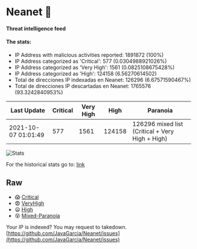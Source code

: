 # Neanet :hocho:
#### Threat intelligence feed
#### The stats:

- IP Address with malicious activities reported: 1891872 (100%)
- IP Address categorized as 'Critical':  577 (0.0304988921026%)
- IP Address categorized as 'Very High':  1561 (0.0825108675428%)
- IP Address categorized as 'High':  124158 (6.56270614502)
- Total de direcciones IP indexadas en Neanet:  126296 (6.67571590467%)
- Total de direcciones IP descartadas en Neanet:  1765576 (93.3242840953%)

| Last Update | Critical | Very High | High | Paranoia |
| --- | --- | --- | --- | --- |
| 2021-10-07 01:01:49 | 577 | 1561 | 124158 | 126296 mixed list (Critical + Very High + High)|

![Stats](https://docs.google.com/spreadsheets/d/e/2PACX-1vSnaNMIXVabIpDJjufMlzH7poXnshF3mgd8Is1g9ytUEzVsP5my4Trn8f-xkoLLQ38xpL3HtmUexLo6/pubchart?oid=501124687&format=image)

For the historical stats go to: [link](/stats.csv)
## Raw
- :scream: [Critical](https://raw.githubusercontent.com/JavaGarcia/Neanet/master/blacklists/neanet_critical.txt)
- :fearful: [VeryHigh](https://raw.githubusercontent.com/JavaGarcia/Neanet/master/blacklists/neanet_veryHigh.txtt)
- :frowning: [High](https://raw.githubusercontent.com/JavaGarcia/Neanet/master/blacklists/neanet_high.txt)
- :dizzy_face: [Mixed-Paranoia](https://raw.githubusercontent.com/JavaGarcia/Neanet/master/blacklists/neanet_all.txt)


Your IP is indexed? You may request to takedown. [https://github.com/JavaGarcia/Neanet/issues](https://github.com/JavaGarcia/Neanet/issues)

































































































































































































































































































































































































































































































































































































































































































































































































































































































































































































































































































































































































































































































































































































































































































































































































































































































































































































































































































































































































































































































































































































































































































































































































































































































































































































































































































































































































































































































































































































































































































































































































































































































































































































































































































































































































































































































































































































































































































































































































































































































































































































































































































































































































































































































































































































































































































































































































































































































































































































































































































































































































































































































































































































































































































































































































































































































































































































































































































































































































































































































































































































































































































































































































































































































































































































































































































































































































































































































































































































































































































































































































































































































































































































































































































































































































































































































































































































































































































































































































































































































































































































































































































































































































































































































































































































































































































































































































































































































































































































































































































































































































































































































































































































































































































